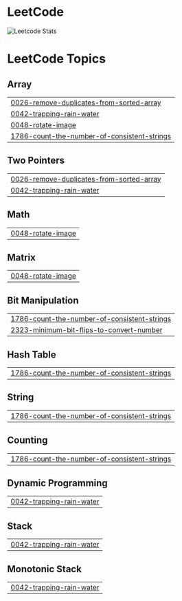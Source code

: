 # LeetCode
![Leetcode Stats](https://leetcard.jacoblin.cool/Priyanka_b25)

<!---LeetCode Topics Start-->
# LeetCode Topics
## Array
|  |
| ------- |
| [0026-remove-duplicates-from-sorted-array](https://github.com/priyankab082/LeetCode/tree/master/0026-remove-duplicates-from-sorted-array) |
| [0042-trapping-rain-water](https://github.com/priyankab082/LeetCode/tree/master/0042-trapping-rain-water) |
| [0048-rotate-image](https://github.com/priyankab082/LeetCode/tree/master/0048-rotate-image) |
| [1786-count-the-number-of-consistent-strings](https://github.com/priyankab082/LeetCode/tree/master/1786-count-the-number-of-consistent-strings) |
## Two Pointers
|  |
| ------- |
| [0026-remove-duplicates-from-sorted-array](https://github.com/priyankab082/LeetCode/tree/master/0026-remove-duplicates-from-sorted-array) |
| [0042-trapping-rain-water](https://github.com/priyankab082/LeetCode/tree/master/0042-trapping-rain-water) |
## Math
|  |
| ------- |
| [0048-rotate-image](https://github.com/priyankab082/LeetCode/tree/master/0048-rotate-image) |
## Matrix
|  |
| ------- |
| [0048-rotate-image](https://github.com/priyankab082/LeetCode/tree/master/0048-rotate-image) |
## Bit Manipulation
|  |
| ------- |
| [1786-count-the-number-of-consistent-strings](https://github.com/priyankab082/LeetCode/tree/master/1786-count-the-number-of-consistent-strings) |
| [2323-minimum-bit-flips-to-convert-number](https://github.com/priyankab082/LeetCode/tree/master/2323-minimum-bit-flips-to-convert-number) |
## Hash Table
|  |
| ------- |
| [1786-count-the-number-of-consistent-strings](https://github.com/priyankab082/LeetCode/tree/master/1786-count-the-number-of-consistent-strings) |
## String
|  |
| ------- |
| [1786-count-the-number-of-consistent-strings](https://github.com/priyankab082/LeetCode/tree/master/1786-count-the-number-of-consistent-strings) |
## Counting
|  |
| ------- |
| [1786-count-the-number-of-consistent-strings](https://github.com/priyankab082/LeetCode/tree/master/1786-count-the-number-of-consistent-strings) |
## Dynamic Programming
|  |
| ------- |
| [0042-trapping-rain-water](https://github.com/priyankab082/LeetCode/tree/master/0042-trapping-rain-water) |
## Stack
|  |
| ------- |
| [0042-trapping-rain-water](https://github.com/priyankab082/LeetCode/tree/master/0042-trapping-rain-water) |
## Monotonic Stack
|  |
| ------- |
| [0042-trapping-rain-water](https://github.com/priyankab082/LeetCode/tree/master/0042-trapping-rain-water) |
<!---LeetCode Topics End-->